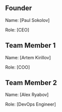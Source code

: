 ## Founder

Name: [Paul Sokolov] 

Role: [CEO]

## Team Member 1

Name: [Artem Kirillov] 

Role: [COO]
## Team Member 2

Name: [Alex Ryabov] 

Role: [DevOps Engineer]
